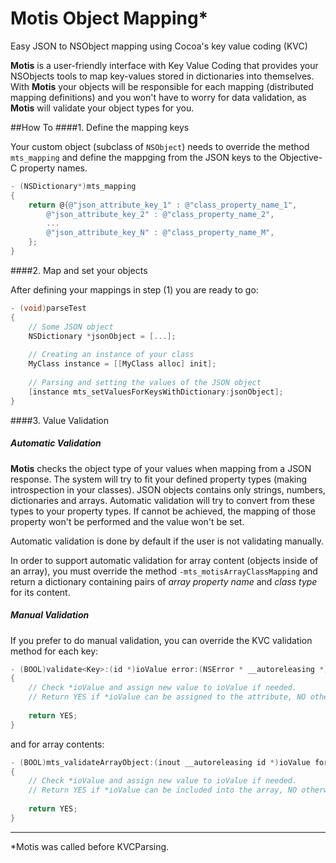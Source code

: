 Motis Object Mapping*
==========


Easy JSON to NSObject mapping using Cocoa's key value coding (KVC)

**Motis** is a user-friendly interface with Key Value Coding that provides your NSObjects   tools to map key-values stored in dictionaries into themselves. With **Motis** your objects will be responsible for each mapping (distributed mapping definitions) and you won't have to worry for data validation, as **Motis** will validate your object types for you.

##How To
####1. Define the mapping keys

Your custom object (subclass of `NSObject`) needs to override the method `mts_mapping` and define the mappging from the JSON keys to the Objective-C property names.

```objective-c
- (NSDictionary*)mts_mapping
{
	return @{@"json_attribute_key_1" : @"class_property_name_1",
		@"json_attribute_key_2" : @"class_property_name_2",
		...
		@"json_attribute_key_N" : @"class_property_name_M",
	};
}
```

####2. Map and set your objects

After defining your mappings in step (1) you are ready to go:

```objective-c
- (void)parseTest
{
	// Some JSON object
	NSDictionary *jsonObject = [...];
	
	// Creating an instance of your class
	MyClass instance = [[MyClass alloc] init];
			
	// Parsing and setting the values of the JSON object
	[instance mts_setValuesForKeysWithDictionary:jsonObject];
}
```
	
####3. Value Validation

##### Automatic Validation
**Motis** checks the object type of your values when mapping from a JSON response. The system will try to fit your defined property types (making introspection in your classes). JSON objects contains only strings, numbers, dictionaries and arrays. Automatic validation will try to convert from these types to your property types. If cannot be achieved, the mapping of those property won't be performed and the value won't be set.

Automatic validation is done by default if the user is not validating manually. 

In order to support automatic validation for array content (objects inside of an array), you must override the method `-mts_motisArrayClassMapping` and return a dictionary containing pairs of *array property name* and *class type* for its content.

##### Manual Validation

If you prefer to do manual validation, you can override the KVC validation method for each key:

```objective-c
- (BOOL)validate<Key>:(id *)ioValue error:(NSError * __autoreleasing *)outError
{
	// Check *ioValue and assign new value to ioValue if needed.
	// Return YES if *ioValue can be assigned to the attribute, NO otherwise
	
	return YES; 
}
```

and for array contents:

```objective-c
- (BOOL)mts_validateArrayObject:(inout __autoreleasing id *)ioValue forArrayKey:(NSString *)arrayKey error:(out NSError *__autoreleasing *)outError;
{
	// Check *ioValue and assign new value to ioValue if needed.
	// Return YES if *ioValue can be included into the array, NO otherwise
	
	return YES; 
}
```

---
*Motis was called before KVCParsing.
